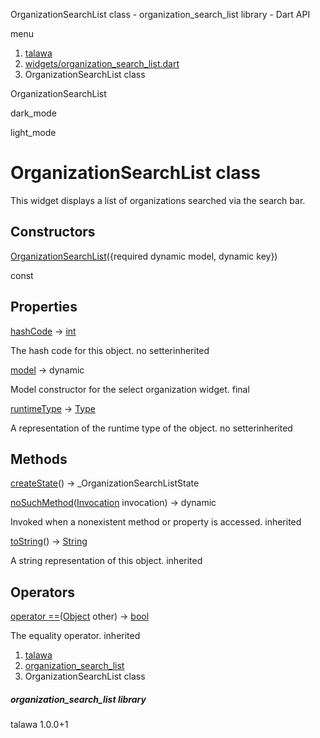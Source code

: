 




OrganizationSearchList class - organization\_search\_list library - Dart API







menu

1. [talawa](../index.html)
2. [widgets/organization\_search\_list.dart](../file-___home_harshil_Desktop_open-source_palisadoes_talawa_lib_widgets_organization_search_list/)
3. OrganizationSearchList class

OrganizationSearchList


dark\_mode

light\_mode




# OrganizationSearchList class


This widget displays a list of organizations searched via the search bar.


## Constructors

[OrganizationSearchList](../file-___home_harshil_Desktop_open-source_palisadoes_talawa_lib_widgets_organization_search_list/OrganizationSearchList/OrganizationSearchList.html)({required dynamic model, dynamic key})

const



## Properties

[hashCode](https://api.flutter.dev/flutter/dart-core/Object/hashCode.html)
→ [int](https://api.flutter.dev/flutter/dart-core/int-class.html)

The hash code for this object.
no setterinherited

[model](../file-___home_harshil_Desktop_open-source_palisadoes_talawa_lib_widgets_organization_search_list/OrganizationSearchList/model.html)
→ dynamic

Model constructor for the select organization widget.
final

[runtimeType](https://api.flutter.dev/flutter/dart-core/Object/runtimeType.html)
→ [Type](https://api.flutter.dev/flutter/dart-core/Type-class.html)

A representation of the runtime type of the object.
no setterinherited



## Methods

[createState](../file-___home_harshil_Desktop_open-source_palisadoes_talawa_lib_widgets_organization_search_list/OrganizationSearchList/createState.html)()
→ \_OrganizationSearchListState



[noSuchMethod](https://api.flutter.dev/flutter/dart-core/Object/noSuchMethod.html)([Invocation](https://api.flutter.dev/flutter/dart-core/Invocation-class.html) invocation)
→ dynamic


Invoked when a nonexistent method or property is accessed.
inherited

[toString](https://api.flutter.dev/flutter/dart-core/Object/toString.html)()
→ [String](https://api.flutter.dev/flutter/dart-core/String-class.html)


A string representation of this object.
inherited



## Operators

[operator ==](https://api.flutter.dev/flutter/dart-core/Object/operator_equals.html)([Object](https://api.flutter.dev/flutter/dart-core/Object-class.html) other)
→ [bool](https://api.flutter.dev/flutter/dart-core/bool-class.html)


The equality operator.
inherited



 


1. [talawa](../index.html)
2. [organization\_search\_list](../file-___home_harshil_Desktop_open-source_palisadoes_talawa_lib_widgets_organization_search_list/)
3. OrganizationSearchList class

##### organization\_search\_list library





talawa
1.0.0+1






